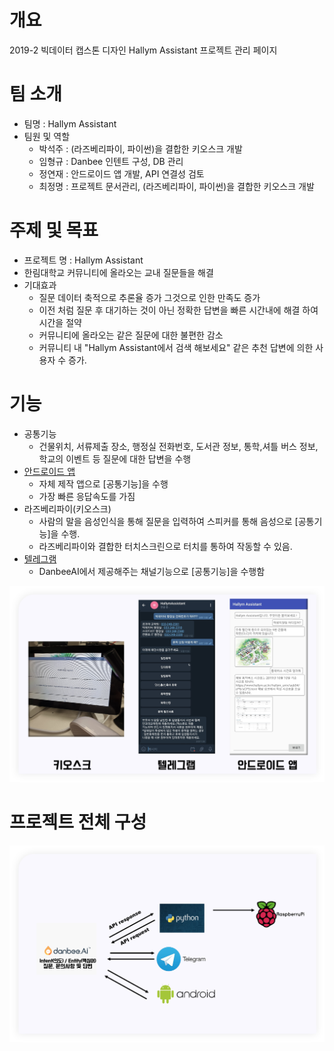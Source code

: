 # 개요  
2019-2 빅데이터 캡스톤 디자인 Hallym Assistant 프로젝트 관리 페이지

# 팀 소개
- 팀명 : Hallym Assistant  
- 팀원 및 역할
  - 박석주 : (라즈베리파이, 파이썬)을 결합한 키오스크 개발
  - 임형규 : Danbee 인텐트 구성, DB 관리
  - 정연재 : 안드로이드 앱 개발, API 연결성 검토
  - 최정명 : 프로젝트 문서관리, (라즈베리파이, 파이썬)을 결합한 키오스크 개발

# 주제 및 목표
- 프로젝트 명 : Hallym Assistant  
- 한림대학교 커뮤니티에 올라오는 교내 질문들을 해결
- 기대효과
  - 질문 데이터 축적으로 추론율 증가 그것으로 인한 만족도 증가
  - 이전 처럼 질문 후 대기하는 것이 아닌 정확한 답변을 빠른 시간내에 해결 하여 시간을 절약
  - 커뮤니티에 올라오는 같은 질문에 대한 불편한 감소
  - 커뮤니티 내 "Hallym Assistant에서 검색 해보세요" 같은 추천 답변에 의한 사용자 수 증가.

# 기능
- 공통기능 
  - 건물위치, 서류제출 장소, 행정실 전화번호, 도서관 정보, 통학,셔틀 버스 정보, 학교의 이벤트 등 질문에 대한 답변을 수행
- [안드로이드 앱](https://github.com/JeongMyeong/Capstone-Design-6-/tree/master/AndroidApp)
  - 자체 제작 앱으로 [공통기능]을 수행
  - 가장 빠른 응답속도를 가짐
- 라즈베리파이(키오스크)
  - 사람의 말을 음성인식을 통해 질문을 입력하여 스피커를 통해 음성으로 [공통기능]을 수행.
  - 라즈베리파이와 결합한 터치스크린으로 터치를 통하여 작동할 수 있음.
- [텔레그램](https://github.com/JeongMyeong/Capstone-Design-6-/tree/master/Telegram/telegram.md)
  - DanbeeAI에서 제공해주는 채널기능으로 [공통기능]을 수행함
  
![pic1](https://github.com/JeongMyeong/Capstone-Design-6-/blob/master/pic/%EA%B7%B8%EB%A6%BC1.png)


# 프로젝트 전체 구성
![pic2](https://github.com/JeongMyeong/Capstone-Design-6-/blob/master/pic/%ED%94%84%EB%A1%9C%EC%A0%9D%ED%8A%B8%20%EA%B5%AC%EC%84%B1.png)
